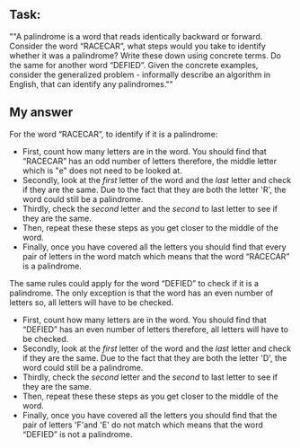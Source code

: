 ## Task:

""A palindrome is a word that reads identically backward or forward. Consider the word “RACECAR”, what steps would you take to identify whether it was a palindrome? Write these down using concrete terms. Do the same for another word “DEFIED”.
Given the concrete examples, consider the generalized problem - informally describe an algorithm in English, that can identify any palindromes.""

## My answer

For the word “RACECAR”, to identify if it is a palindrome:
 * First, count how many letters are in the word. You should find that “RACECAR” has an odd number of letters therefore, the middle letter which is "e" does not need to be looked at. 
 * Secondly, look at the *first* letter of the word and the *last* letter and check if they are the same. Due to the fact that they are both the letter 'R', the word could still be a palindrome.
 * Thirdly, check the *second* letter and the *second* to last letter to see if they are the same.
 * Then, repeat these these steps as you get closer to the middle of the word.
 * Finally, once you have covered all the letters you should find that every pair of letters in the word match which means that the word “RACECAR” is a palindrome.

The same rules could apply for the word “DEFIED” to check if it is a palindrome. The only exception is that the word has an even number of letters so, all letters will have to be checked.

* First, count how many letters are in the word. You should find that “DEFIED” has an even number of letters therefore, all letters will have to be checked. 
 * Secondly, look at the *first* letter of the word and the *last* letter and check if they are the same. Due to the fact that they are both the letter 'D', the word could still be a palindrome.
 * Thirdly, check the *second* letter and the *second* to last letter to see if they are the same.
 * Then, repeat these these steps as you get closer to the middle of the word.
 * Finally, once you have covered all the letters you should find that the pair of letters 'F'and 'E' do not match which means that the word “DEFIED” is not a palindrome.
